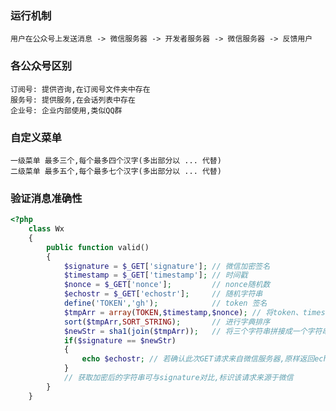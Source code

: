 ### 运行机制
    用户在公众号上发送消息 -> 微信服务器 -> 开发者服务器 -> 微信服务器 -> 反馈用户
    
### 各公众号区别
    订阅号: 提供咨询,在订阅号文件夹中存在
    服务号: 提供服务,在会话列表中存在
    企业号: 企业内部使用,类似QQ群
    
### 自定义菜单
    一级菜单 最多三个,每个最多四个汉字(多出部分以 ... 代替)
    二级菜单 最多五个,每个最多七个汉字(多出部分以 ... 代替)
    
### 验证消息准确性
```php
<?php
    class Wx
    {
        public function valid()
        {
            $signature = $_GET['signature']; // 微信加密签名
            $timestamp = $_GET['timestamp']; // 时间戳
            $nonce = $_GET['nonce'];         // nonce随机数
            $echostr = $_GET['echostr'];     // 随机字符串
            define('TOKEN','gh');            // token 签名
            $tmpArr = array(TOKEN,$timestamp,$nonce); // 将token、timestamp、nonce 三个参数进行字典排序
            sort($tmpArr,SORT_STRING);       // 进行字典排序
            $newStr = sha1(join($tmpArr));   // 将三个字符串拼接成一个字符串进行 sha1 加密
            if($signature == $newStr)
            {
                echo $echostr; // 若确认此次GET请求来自微信服务器,原样返回echostr参数内容,则接入生效
            }
            // 获取加密后的字符串可与signature对比,标识该请求来源于微信
        }
    }
```
